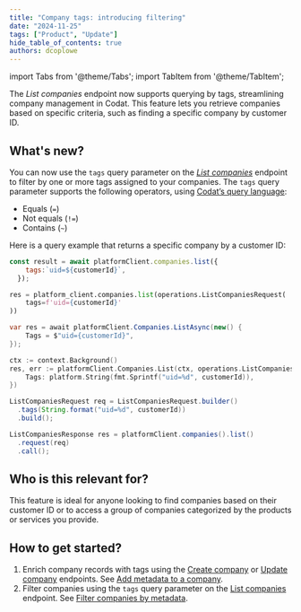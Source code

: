 ```yaml
---
title: "Company tags: introducing filtering"
date: "2024-11-25"
tags: ["Product", "Update"]
hide_table_of_contents: true
authors: dcoplowe
---
```


import Tabs from '@theme/Tabs';
import TabItem from '@theme/TabItem';

The *List companies* endpoint now supports querying by tags, streamlining company management in Codat. This feature lets you retrieve companies based on specific criteria, such as finding a specific company by customer ID.

<!--truncate-->

## What's new?

You can now use the `tags` query parameter on the [*List companies*](/platform-api#/operations/list-companies) endpoint to filter by one or more tags assigned to your companies. The `tags` query parameter supports the following operators, using [Codat’s query language](https://docs.codat.io/using-the-api/querying):

- Equals (`=`)
- Not equals (`!=`)
- Contains (`~`)

Here is a query example that returns a specific company by a customer ID:

<Tabs>

<TabItem value="nodejs" label="TypeScript">

```javascript
const result = await platformClient.companies.list({
    tags:`uid=${customerId}`,
  });
```
</TabItem>

<TabItem value="python" label="Python">

```python
res = platform_client.companies.list(operations.ListCompaniesRequest(
    tags=f'uid={customerId}'
))
```
</TabItem>

<TabItem value="csharp" label="C#">

```c#
var res = await platformClient.Companies.ListAsync(new() {
    Tags = $"uid={customerId}",
});
```
</TabItem>

<TabItem value="go" label="Go">

```go
ctx := context.Background()
res, err := platformClient.Companies.List(ctx, operations.ListCompaniesRequest{
    Tags: platform.String(fmt.Sprintf("uid=%d", customerId)),
})
```
</TabItem>

<TabItem value="java" label="Java">

```java
ListCompaniesRequest req = ListCompaniesRequest.builder()
  .tags(String.format("uid=%d", customerId))
  .build();

ListCompaniesResponse res = platformClient.companies().list()
  .request(req)
  .call();
```
</TabItem>

</Tabs>

## Who is this relevant for?

This feature is ideal for anyone looking to find companies based on their customer ID or to access a group of companies categorized by the products or services you provide.

## How to get started?

1. Enrich company records with tags using the [Create company](/platform-api#/operations/create-company) or [Update company](https://docs.codat.io/platform-api#/operations/update-company) endpoints. See [Add metadata to a company](/using-the-api/managing-companies#add-metadata-to-a-company).
2. Filter companies using the `tags` query parameter on the [List companies](/platform-api#/operations/list-companies) endpoint. See [Filter companies by metadata](/using-the-api/managing-companies#filter-companies-by-metadata).
